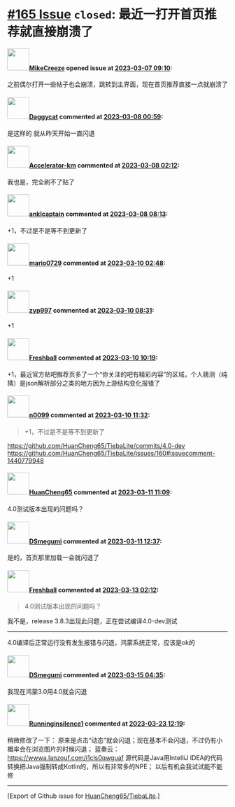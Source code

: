 # [\#165 Issue](https://github.com/HuanCheng65/TiebaLite/issues/165) `closed`: 最近一打开首页推荐就直接崩溃了

#### <img src="https://avatars.githubusercontent.com/u/65951711?v=4" width="50">[MikeCreeze](https://github.com/MikeCreeze) opened issue at [2023-03-07 09:10](https://github.com/HuanCheng65/TiebaLite/issues/165):

之前偶尔打开一些帖子也会崩溃，跳转到主界面，现在首页推荐直接一点就崩溃了

#### <img src="https://avatars.githubusercontent.com/u/127266506?v=4" width="50">[Daggycat](https://github.com/Daggycat) commented at [2023-03-08 00:59](https://github.com/HuanCheng65/TiebaLite/issues/165#issuecomment-1459102801):

是这样的 就从昨天开始一直闪退

#### <img src="https://avatars.githubusercontent.com/u/78855227?u=3375bb01c3899ebc68f971ab561409ab9d3b518e&v=4" width="50">[Accelerator-km](https://github.com/Accelerator-km) commented at [2023-03-08 02:12](https://github.com/HuanCheng65/TiebaLite/issues/165#issuecomment-1459160228):

我也是，完全刷不了贴了

#### <img src="https://avatars.githubusercontent.com/u/70800107?v=4" width="50">[anklcaptain](https://github.com/anklcaptain) commented at [2023-03-08 08:13](https://github.com/HuanCheng65/TiebaLite/issues/165#issuecomment-1459701881):

+1，不过是不是等不到更新了

#### <img src="https://avatars.githubusercontent.com/u/24785099?v=4" width="50">[mario0729](https://github.com/mario0729) commented at [2023-03-10 02:48](https://github.com/HuanCheng65/TiebaLite/issues/165#issuecomment-1463166050):

+1

#### <img src="https://avatars.githubusercontent.com/u/53375741?u=7171b7e348178d32c42e51a4755b753fdab58ffd&v=4" width="50">[zyp997](https://github.com/zyp997) commented at [2023-03-10 08:31](https://github.com/HuanCheng65/TiebaLite/issues/165#issuecomment-1463449463):

+1

#### <img src="https://avatars.githubusercontent.com/u/26499027?u=49e3701655c4f3343130d338a6e25a15a7f75eab&v=4" width="50">[Freshball](https://github.com/Freshball) commented at [2023-03-10 10:19](https://github.com/HuanCheng65/TiebaLite/issues/165#issuecomment-1463585892):

+1，最近官方贴吧推荐页多了一个“你关注的吧有精彩内容”的区域，个人猜测（纯猜）是json解析部分之类的地方因为上游结构变化报错了

#### <img src="https://avatars.githubusercontent.com/u/13030387?u=b18d797ff4ab4819de469d0e4928e00ed95caf26&v=4" width="50">[n0099](https://github.com/n0099) commented at [2023-03-10 11:32](https://github.com/HuanCheng65/TiebaLite/issues/165#issuecomment-1463673471):

> +1，不过是不是等不到更新了

https://github.com/HuanCheng65/TiebaLite/commits/4.0-dev
https://github.com/HuanCheng65/TiebaLite/issues/160#issuecomment-1440779948

#### <img src="https://avatars.githubusercontent.com/u/22636177?u=5e5e656c62ba51f1661d80a6a0fd9ec098e5023b&v=4" width="50">[HuanCheng65](https://github.com/HuanCheng65) commented at [2023-03-11 11:09](https://github.com/HuanCheng65/TiebaLite/issues/165#issuecomment-1464887328):

4.0测试版本出现的问题吗？

#### <img src="https://avatars.githubusercontent.com/u/58034346?u=3159eab4c6c19072e60e5b1557addc6ab37f6dbc&v=4" width="50">[DSmegumi](https://github.com/DSmegumi) commented at [2023-03-11 12:37](https://github.com/HuanCheng65/TiebaLite/issues/165#issuecomment-1464903163):

> 

是的，首页那里加载一会就闪退了

#### <img src="https://avatars.githubusercontent.com/u/26499027?u=49e3701655c4f3343130d338a6e25a15a7f75eab&v=4" width="50">[Freshball](https://github.com/Freshball) commented at [2023-03-13 02:12](https://github.com/HuanCheng65/TiebaLite/issues/165#issuecomment-1465403704):

> 4.0测试版本出现的问题吗？

我不是，release 3.8.3出现此问题，正在尝试编译4.0-dev测试

----------------------

4.0编译后正常运行没有发生报错与闪退，鸿蒙系统正常，应该是ok的

#### <img src="https://avatars.githubusercontent.com/u/58034346?u=3159eab4c6c19072e60e5b1557addc6ab37f6dbc&v=4" width="50">[DSmegumi](https://github.com/DSmegumi) commented at [2023-03-15 04:35](https://github.com/HuanCheng65/TiebaLite/issues/165#issuecomment-1469315705):

> 

我现在鸿蒙3.0用4.0就会闪退

#### <img src="https://avatars.githubusercontent.com/u/93028287?u=945ccd38f954c0036d04a8b250e316a1d01417d9&v=4" width="50">[Runninginsilence1](https://github.com/Runninginsilence1) commented at [2023-03-23 12:19](https://github.com/HuanCheng65/TiebaLite/issues/165#issuecomment-1481096161):

稍微修改了一下：
原来是点击“动态”就会闪退；现在基本不会闪退，不过仍有小概率会在浏览图片的时候闪退；
蓝奏云：https://wwwa.lanzouf.com/i1cls0qwguaf
源代码是Java用IntelliJ IDEA的代码转换把Java强制转成Kotlin的，所以有非常多的NPE；
以后有机会我试试能不能修


-------------------------------------------------------------------------------



[Export of Github issue for [HuanCheng65/TiebaLite](https://github.com/HuanCheng65/TiebaLite).]

